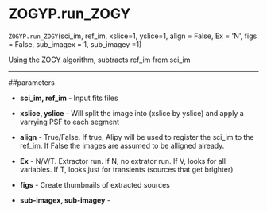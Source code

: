 # ZOGYP.run_ZOGY

`ZOGYP.run_ZOGY`(sci_im, ref_im,  xslice=1, yslice=1, align = False, Ex = 'N', figs = False, sub_imagex = 1, sub_imagey =1)
  
  Using the ZOGY algorithm, subtracts ref_im from sci_im
  
  ---
  
  ##parameters
  
  * **sci_im, ref_im** - Input fits files
  
  * **xslice, yslice** - Will split the image into (xslice by yslice) and apply a varrying PSF to each segment
  
  * **align** - True/False. If true, Alipy will be used to register the sci_im to the ref_im. If False the images are assumed to be alligned already.
  
  * **Ex** - N/V/T. Extractor run. If N, no extrator run. If V, looks for all variables. If T, looks just for transients (sources that get brighter)
  
  * **figs** - Create thumbnails of extracted sources
  
  * **sub-imagex, sub-imagey** - 
  
  
  
